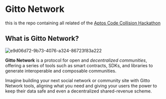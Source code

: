 # Gitto Network 

this is the repo containing all related of the [Aptos Code Collision Hackathon](https://dorahacks.io/hackathon/code-collision/buidl)

## What is Gitto Network?

![e9d06d72-9b73-4076-a324-86723f83a222](https://github.com/user-attachments/assets/58bf8033-311d-44a7-b83f-28a91dbbbc40)


**Gitto Network** is a protocol for open and *decentralized communities*, offering a series of tools such as smart contracts, SDKs, and libraries to generate interoperable and composable communities.

Imagine building your next social network or community site with Gitto Network tools, aligning what you need and giving your users the power to keep their data safe and even a decentralized shared-revenue scheme.
